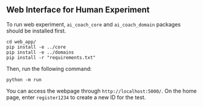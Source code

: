 ## Web Interface for Human Experiment

To run web experiment, `ai_coach_core` and `ai_coach_domain` packages should be installed first.
```
cd web_app/
pip install -e ../core
pip install -e ../domains
pip install -r "requirements.txt"
```

Then, run the following command:
```
python -m run
```

You can access the webpage through `http://localhost:5000/`. On the home page, enter `register1234` to create a new ID for the test.
